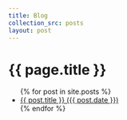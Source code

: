 ```yaml
---
title: Blog
collection_src: posts
layout: post
---
```


# {{ page.title }}

<ul>
  {% for post in site.posts %}
    <li>
      <a href="{{ post.url }}">{{ post.title }} ({{ post.date }})</a>
    </li>
  {% endfor %}
</ul>
